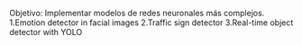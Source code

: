 Objetivo: Implementar modelos de redes neuronales más complejos.
1.Emotion detector in facial images
2.Traffic sign detector
3.Real-time object detector with YOLO

